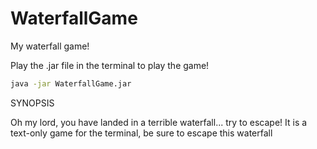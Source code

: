 # WaterfallGame
My waterfall game!

Play the .jar file in the terminal to play the game!

```bash
java -jar WaterfallGame.jar
```

SYNOPSIS

Oh my lord, you have landed in a terrible waterfall... try to escape! It is a text-only game for the terminal, be sure to escape this waterfall
